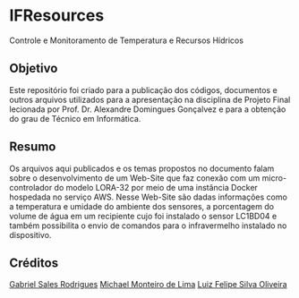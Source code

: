 # IFResources
Controle e Monitoramento de Temperatura e Recursos Hídricos

## Objetivo
Este repositório foi criado para a publicação dos códigos, documentos e outros arquivos utilizados para a apresentação na disciplina de Projeto Final lecionada por Prof. Dr. Alexandre Domingues Gonçalvez e para a obtenção do grau de Técnico em Informática.

## Resumo
Os arquivos aqui publicados e os temas propostos no documento falam sobre o desenvolvimento de um Web-Site que faz conexão com um micro-controlador do modelo LORA-32 por meio de uma instância Docker hospedada no serviço AWS. Nesse Web-Site são dadas informações como a temperatura e umidade do ambiente dos sensores, a porcentagem do volume de água em um recipiente cujo foi instalado o sensor LC1BD04 e também possibilita o envio de comandos para o infravermelho instalado no dispositivo.

## Créditos
[Gabriel Sales Rodrigues](https://github.com/gaabpng) [Michael Monteiro de Lima](https://github.com/MichaelLimaDeveloper) [Luiz Felipe Silva Oliveira](https://github.com/luizsoliveira)
